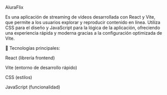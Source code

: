 AluraFlix

Es una aplicación de streaming de vídeos desarrollada con React y Vite, que permite a los usuarios explorar y reproducir contenido en línea. Utiliza CSS para el diseño y JavaScript para la lógica de la aplicación, ofreciendo una experiencia rápida y moderna gracias a la configuración optimizada de Vite.

🔹 Tecnologías principales:

React (librería frontend)

Vite (entorno de desarrollo rápido)

CSS (estilos)

JavaScript (funcionalidad)

